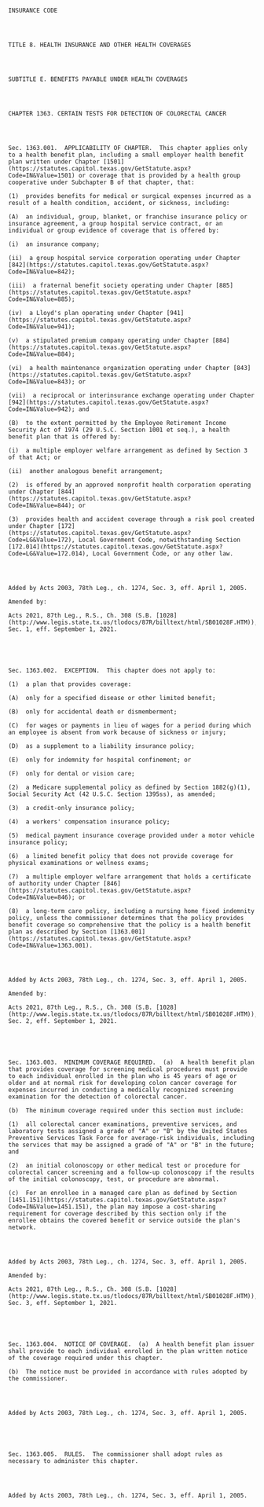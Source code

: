 ﻿
    
    
    	
    					
    
    
    INSURANCE CODE
    
      
    
    
    TITLE 8. HEALTH INSURANCE AND OTHER HEALTH COVERAGES
    
      
    
    
    SUBTITLE E. BENEFITS PAYABLE UNDER HEALTH COVERAGES
    
      
    
    
    CHAPTER 1363. CERTAIN TESTS FOR DETECTION OF COLORECTAL CANCER
    
      
    
    
    Sec. 1363.001.  APPLICABILITY OF CHAPTER.  This chapter applies only to a health benefit plan, including a small employer health benefit plan written under Chapter [1501](https://statutes.capitol.texas.gov/GetStatute.aspx?Code=IN&Value=1501) or coverage that is provided by a health group cooperative under Subchapter B of that chapter, that:
    
    (1)  provides benefits for medical or surgical expenses incurred as a result of a health condition, accident, or sickness, including:
    
    (A)  an individual, group, blanket, or franchise insurance policy or insurance agreement, a group hospital service contract, or an individual or group evidence of coverage that is offered by:
    
    (i)  an insurance company;
    
    (ii)  a group hospital service corporation operating under Chapter [842](https://statutes.capitol.texas.gov/GetStatute.aspx?Code=IN&Value=842);
    
    (iii)  a fraternal benefit society operating under Chapter [885](https://statutes.capitol.texas.gov/GetStatute.aspx?Code=IN&Value=885);
    
    (iv)  a Lloyd's plan operating under Chapter [941](https://statutes.capitol.texas.gov/GetStatute.aspx?Code=IN&Value=941);
    
    (v)  a stipulated premium company operating under Chapter [884](https://statutes.capitol.texas.gov/GetStatute.aspx?Code=IN&Value=884);
    
    (vi)  a health maintenance organization operating under Chapter [843](https://statutes.capitol.texas.gov/GetStatute.aspx?Code=IN&Value=843); or
    
    (vii)  a reciprocal or interinsurance exchange operating under Chapter [942](https://statutes.capitol.texas.gov/GetStatute.aspx?Code=IN&Value=942); and
    
    (B)  to the extent permitted by the Employee Retirement Income Security Act of 1974 (29 U.S.C. Section 1001 et seq.), a health benefit plan that is offered by:
    
    (i)  a multiple employer welfare arrangement as defined by Section 3 of that Act; or
    
    (ii)  another analogous benefit arrangement;
    
    (2)  is offered by an approved nonprofit health corporation operating under Chapter [844](https://statutes.capitol.texas.gov/GetStatute.aspx?Code=IN&Value=844); or
    
    (3)  provides health and accident coverage through a risk pool created under Chapter [172](https://statutes.capitol.texas.gov/GetStatute.aspx?Code=LG&Value=172), Local Government Code, notwithstanding Section [172.014](https://statutes.capitol.texas.gov/GetStatute.aspx?Code=LG&Value=172.014), Local Government Code, or any other law.
    
    
    
    
    Added by Acts 2003, 78th Leg., ch. 1274, Sec. 3, eff. April 1, 2005.
    
    Amended by: 
    
    Acts 2021, 87th Leg., R.S., Ch. 308 (S.B. [1028](http://www.legis.state.tx.us/tlodocs/87R/billtext/html/SB01028F.HTM)), Sec. 1, eff. September 1, 2021.
    
    
    
    
    
    Sec. 1363.002.  EXCEPTION.  This chapter does not apply to:
    
    (1)  a plan that provides coverage:
    
    (A)  only for a specified disease or other limited benefit;
    
    (B)  only for accidental death or dismemberment;
    
    (C)  for wages or payments in lieu of wages for a period during which an employee is absent from work because of sickness or injury;
    
    (D)  as a supplement to a liability insurance policy;
    
    (E)  only for indemnity for hospital confinement; or
    
    (F)  only for dental or vision care;
    
    (2)  a Medicare supplemental policy as defined by Section 1882(g)(1), Social Security Act (42 U.S.C. Section 1395ss), as amended;
    
    (3)  a credit-only insurance policy;
    
    (4)  a workers' compensation insurance policy;
    
    (5)  medical payment insurance coverage provided under a motor vehicle insurance policy;
    
    (6)  a limited benefit policy that does not provide coverage for physical examinations or wellness exams;
    
    (7)  a multiple employer welfare arrangement that holds a certificate of authority under Chapter [846](https://statutes.capitol.texas.gov/GetStatute.aspx?Code=IN&Value=846); or
    
    (8)  a long-term care policy, including a nursing home fixed indemnity policy, unless the commissioner determines that the policy provides benefit coverage so comprehensive that the policy is a health benefit plan as described by Section [1363.001](https://statutes.capitol.texas.gov/GetStatute.aspx?Code=IN&Value=1363.001).
    
    
    
    
    Added by Acts 2003, 78th Leg., ch. 1274, Sec. 3, eff. April 1, 2005.
    
    Amended by: 
    
    Acts 2021, 87th Leg., R.S., Ch. 308 (S.B. [1028](http://www.legis.state.tx.us/tlodocs/87R/billtext/html/SB01028F.HTM)), Sec. 2, eff. September 1, 2021.
    
    
    
    
    
    Sec. 1363.003.  MINIMUM COVERAGE REQUIRED.  (a)  A health benefit plan that provides coverage for screening medical procedures must provide to each individual enrolled in the plan who is 45 years of age or older and at normal risk for developing colon cancer coverage for expenses incurred in conducting a medically recognized screening examination for the detection of colorectal cancer.
    
    (b)  The minimum coverage required under this section must include:
    
    (1)  all colorectal cancer examinations, preventive services, and laboratory tests assigned a grade of "A" or "B" by the United States Preventive Services Task Force for average-risk individuals, including the services that may be assigned a grade of "A" or "B" in the future; and
    
    (2)  an initial colonoscopy or other medical test or procedure for colorectal cancer screening and a follow-up colonoscopy if the results of the initial colonoscopy, test, or procedure are abnormal.
    
    (c)  For an enrollee in a managed care plan as defined by Section [1451.151](https://statutes.capitol.texas.gov/GetStatute.aspx?Code=IN&Value=1451.151), the plan may impose a cost-sharing requirement for coverage described by this section only if the enrollee obtains the covered benefit or service outside the plan's network.
    
    
    
    
    Added by Acts 2003, 78th Leg., ch. 1274, Sec. 3, eff. April 1, 2005.
    
    Amended by: 
    
    Acts 2021, 87th Leg., R.S., Ch. 308 (S.B. [1028](http://www.legis.state.tx.us/tlodocs/87R/billtext/html/SB01028F.HTM)), Sec. 3, eff. September 1, 2021.
    
    
    
    
    
    Sec. 1363.004.  NOTICE OF COVERAGE.  (a)  A health benefit plan issuer shall provide to each individual enrolled in the plan written notice of the coverage required under this chapter.
    
    (b)  The notice must be provided in accordance with rules adopted by the commissioner.
    
    
    
    
    Added by Acts 2003, 78th Leg., ch. 1274, Sec. 3, eff. April 1, 2005.
    
    
    
    
    
    Sec. 1363.005.  RULES.  The commissioner shall adopt rules as necessary to administer this chapter.
    
    
    
    
    Added by Acts 2003, 78th Leg., ch. 1274, Sec. 3, eff. April 1, 2005.
    
    
    
    
    				
